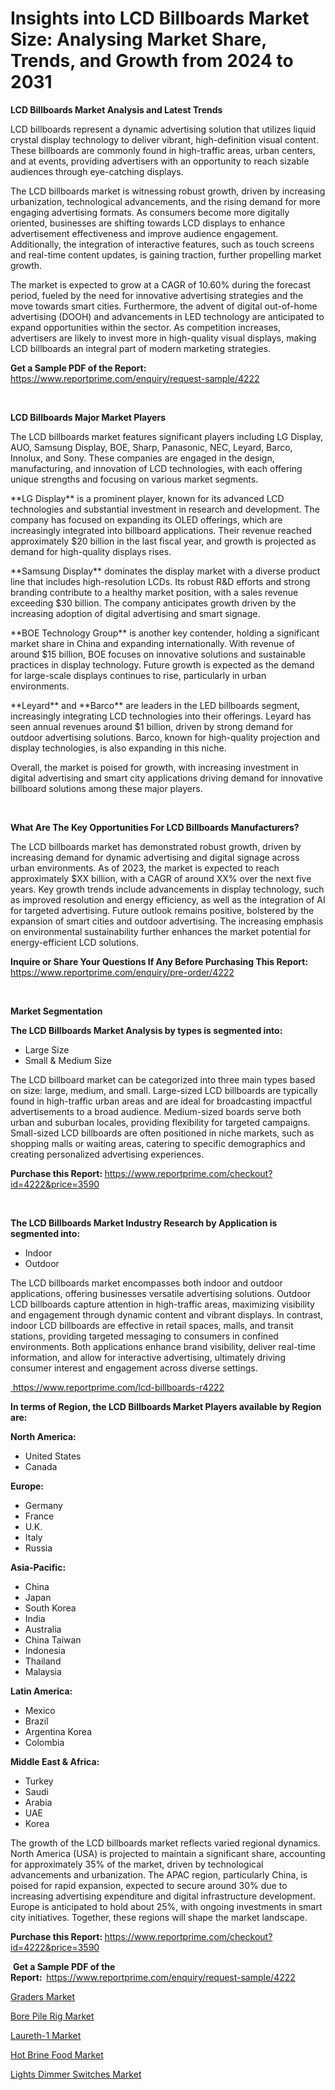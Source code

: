 <p><h1>Insights into LCD Billboards Market Size: Analysing Market Share, Trends, and Growth from 2024 to 2031</h1></p><p><strong>LCD Billboards Market Analysis and Latest Trends</strong></p>
<p><p>LCD billboards represent a dynamic advertising solution that utilizes liquid crystal display technology to deliver vibrant, high-definition visual content. These billboards are commonly found in high-traffic areas, urban centers, and at events, providing advertisers with an opportunity to reach sizable audiences through eye-catching displays.</p><p>The LCD billboards market is witnessing robust growth, driven by increasing urbanization, technological advancements, and the rising demand for more engaging advertising formats. As consumers become more digitally oriented, businesses are shifting towards LCD displays to enhance advertisement effectiveness and improve audience engagement. Additionally, the integration of interactive features, such as touch screens and real-time content updates, is gaining traction, further propelling market growth.</p><p>The market is expected to grow at a CAGR of 10.60% during the forecast period, fueled by the need for innovative advertising strategies and the move towards smart cities. Furthermore, the advent of digital out-of-home advertising (DOOH) and advancements in LED technology are anticipated to expand opportunities within the sector. As competition increases, advertisers are likely to invest more in high-quality visual displays, making LCD billboards an integral part of modern marketing strategies.</p></p>
<p><strong>Get a Sample PDF of the Report:&nbsp;</strong> <a href="https://www.reportprime.com/enquiry/request-sample/4222">https://www.reportprime.com/enquiry/request-sample/4222</a></p>
<p>&nbsp;</p>
<p><strong>LCD Billboards Major Market Players</strong></p>
<p><p>The LCD billboards market features significant players including LG Display, AUO, Samsung Display, BOE, Sharp, Panasonic, NEC, Leyard, Barco, Innolux, and Sony. These companies are engaged in the design, manufacturing, and innovation of LCD technologies, with each offering unique strengths and focusing on various market segments.</p><p>**LG Display** is a prominent player, known for its advanced LCD technologies and substantial investment in research and development. The company has focused on expanding its OLED offerings, which are increasingly integrated into billboard applications. Their revenue reached approximately $20 billion in the last fiscal year, and growth is projected as demand for high-quality displays rises.</p><p>**Samsung Display** dominates the display market with a diverse product line that includes high-resolution LCDs. Its robust R&D efforts and strong branding contribute to a healthy market position, with a sales revenue exceeding $30 billion. The company anticipates growth driven by the increasing adoption of digital advertising and smart signage.</p><p>**BOE Technology Group** is another key contender, holding a significant market share in China and expanding internationally. With revenue of around $15 billion, BOE focuses on innovative solutions and sustainable practices in display technology. Future growth is expected as the demand for large-scale displays continues to rise, particularly in urban environments.</p><p>**Leyard** and **Barco** are leaders in the LED billboards segment, increasingly integrating LCD technologies into their offerings. Leyard has seen annual revenues around $1 billion, driven by strong demand for outdoor advertising solutions. Barco, known for high-quality projection and display technologies, is also expanding in this niche.</p><p>Overall, the market is poised for growth, with increasing investment in digital advertising and smart city applications driving demand for innovative billboard solutions among these major players.</p></p>
<p>&nbsp;</p>
<p><strong>What Are The Key Opportunities For LCD Billboards Manufacturers?</strong></p>
<p><p>The LCD billboards market has demonstrated robust growth, driven by increasing demand for dynamic advertising and digital signage across urban environments. As of 2023, the market is expected to reach approximately $XX billion, with a CAGR of around XX% over the next five years. Key growth trends include advancements in display technology, such as improved resolution and energy efficiency, as well as the integration of AI for targeted advertising. Future outlook remains positive, bolstered by the expansion of smart cities and outdoor advertising. The increasing emphasis on environmental sustainability further enhances the market potential for energy-efficient LCD solutions.</p></p>
<p><strong>Inquire or Share Your Questions If Any Before Purchasing This Report:</strong> <a href="https://www.reportprime.com/enquiry/pre-order/4222">https://www.reportprime.com/enquiry/pre-order/4222</a></p>
<p>&nbsp;</p>
<p><strong>Market Segmentation</strong></p>
<p><strong>The LCD Billboards Market Analysis by types is segmented into:</strong></p>
<p><ul><li>Large Size</li><li>Small & Medium Size</li></ul></p>
<p><p>The LCD billboard market can be categorized into three main types based on size: large, medium, and small. Large-sized LCD billboards are typically found in high-traffic urban areas and are ideal for broadcasting impactful advertisements to a broad audience. Medium-sized boards serve both urban and suburban locales, providing flexibility for targeted campaigns. Small-sized LCD billboards are often positioned in niche markets, such as shopping malls or waiting areas, catering to specific demographics and creating personalized advertising experiences.</p></p>
<p><strong>Purchase this Report:&nbsp;</strong><a href="https://www.reportprime.com/checkout?id=4222&price=3590">https://www.reportprime.com/checkout?id=4222&price=3590</a></p>
<p>&nbsp;</p>
<p><strong>The LCD Billboards Market Industry Research by Application is segmented into:</strong></p>
<p><ul><li>Indoor</li><li>Outdoor</li></ul></p>
<p><p>The LCD billboards market encompasses both indoor and outdoor applications, offering businesses versatile advertising solutions. Outdoor LCD billboards capture attention in high-traffic areas, maximizing visibility and engagement through dynamic content and vibrant displays. In contrast, indoor LCD billboards are effective in retail spaces, malls, and transit stations, providing targeted messaging to consumers in confined environments. Both applications enhance brand visibility, deliver real-time information, and allow for interactive advertising, ultimately driving consumer interest and engagement across diverse settings.</p></p>
<p><a href="https://www.reportprime.com/lcd-billboards-r4222">&nbsp;https://www.reportprime.com/lcd-billboards-r4222</a></p>
<p><strong>In terms of Region, the LCD Billboards Market Players available by Region are:</strong></p>
<p>
    <p> <strong> North America: </strong>
        <ul>
            <li>United States</li>
            <li>Canada</li>
        </ul>
        </p> 
    <p> <strong> Europe: </strong>
        <ul>
            <li>Germany</li>
            <li>France</li>
            <li>U.K.</li>
            <li>Italy</li>
            <li>Russia</li>
        </ul>
        </p> 
    <p> <strong> Asia-Pacific: </strong>
        <ul>
            <li>China</li>
            <li>Japan</li>
            <li>South Korea</li>
            <li>India</li>
            <li>Australia</li>
            <li>China Taiwan</li>
            <li>Indonesia</li>
            <li>Thailand</li>
            <li>Malaysia</li>
        </ul>
        </p> 
    <p> <strong> Latin America: </strong>
        <ul>
            <li>Mexico</li>
            <li>Brazil</li>
            <li>Argentina Korea</li>
            <li>Colombia</li>
        </ul>
        </p> 
    <p> <strong> Middle East & Africa: </strong>
        <ul>
            <li>Turkey</li>
            <li>Saudi</li>
            <li>Arabia</li>
            <li>UAE</li>
            <li>Korea</li>
        </ul>
    </p>
    </p>
<p><p>The growth of the LCD billboards market reflects varied regional dynamics. North America (USA) is projected to maintain a significant share, accounting for approximately 35% of the market, driven by technological advancements and urbanization. The APAC region, particularly China, is poised for rapid expansion, expected to secure around 30% due to increasing advertising expenditure and digital infrastructure development. Europe is anticipated to hold about 25%, with ongoing investments in smart city initiatives. Together, these regions will shape the market landscape.</p></p>
<p><strong>Purchase this Report: </strong><a href="https://www.reportprime.com/checkout?id=4222&price=3590">https://www.reportprime.com/checkout?id=4222&price=3590</a></p>
<p>&nbsp;<strong>Get a Sample PDF of the Report:&nbsp;&nbsp;</strong><a href="https://www.reportprime.com/enquiry/request-sample/4222">https://www.reportprime.com/enquiry/request-sample/4222</a></p>
<p><strong></strong></p>
<p><p><a href="https://www.linkedin.com/pulse/graders-industry-analysis-report-its-market-size-growing-cagr-pll0c?trackingId=72VZxcicTGilNREnkBP%2BJQ%3D%3D">Graders Market</a></p><p><a href="https://www.linkedin.com/pulse/bore-pile-rig-market-industry-trends-forecast-period-from-2024-ib7bc?trackingId=Y18%2Bd7xFS8enZyXEzsjkpg%3D%3D">Bore Pile Rig Market</a></p><p><a href="https://issuu.com/reportprime-2/docs/laureth-1-market-size-2030.pptx_1427811051e863">Laureth-1 Market</a></p><p><a href="https://issuu.com/reportprime-2/docs/hot-brine-food-market-size-2030.ppt_0b5be8bb6cf688">Hot Brine Food Market</a></p><p><a href="https://github.com/sofayahoo2023/Market-Research-Report-List-6/blob/main/lights-dimmer-switches-market.md">Lights Dimmer Switches Market</a></p></p>